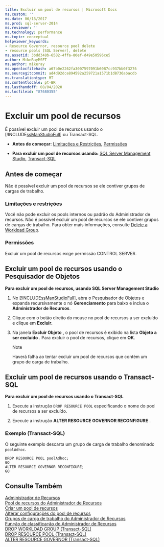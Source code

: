 ```yaml
---
title: Excluir um pool de recursos | Microsoft Docs
ms.custom: ''
ms.date: 06/13/2017
ms.prod: sql-server-2014
ms.reviewer: ''
ms.technology: performance
ms.topic: conceptual
helpviewer_keywords:
- Resource Governor, resource pool delete
- resource pools [SQL Server], delete
ms.assetid: 3bdd348b-6582-4ffa-80ef-d49e50596ce5
author: MikeRayMSFT
ms.author: mikeray
ms.openlocfilehash: a67b0e2262fa3007597091b6087cc937bb0f3276
ms.sourcegitcommit: ad4d92dce894592a259721a1571b1d8736abacdb
ms.translationtype: MT
ms.contentlocale: pt-BR
ms.lasthandoff: 08/04/2020
ms.locfileid: "87680355"
---
```

# <a name="delete-a-resource-pool"></a>Excluir um pool de recursos
  É possível excluir um pool de recursos usando o [!INCLUDE[ssManStudioFull](../../includes/ssmanstudiofull-md.md)] ou Transact-SQL.  
  
-   **Antes de começar:**  [Limitações e Restrições](#LimitationsRestrictions), [Permissões](#Permissions)  
  
-   **Para excluir um pool de recursos usando:** [SQL Server Management Studio](#DelRPSSMS), [Transact-SQL](#DelRPTSQL)  
  
##  <a name="before-you-begin"></a><a name="BeforeYouBegin"></a> Antes de começar  
 Não é possível excluir um pool de recursos se ele contiver grupos de cargas de trabalho.  
  
###  <a name="limitations-and-restrictions"></a><a name="LimitationsRestrictions"></a> Limitações e restrições  
 Você não pode excluir os pools internos ou padrão do Administrador de recursos. Não é possível excluir um pool de recursos se ele contiver grupos de cargas de trabalho. Para obter mais informações, consulte [Delete a Workload Group](delete-a-workload-group.md).  
  
###  <a name="permissions"></a><a name="Permissions"></a> Permissões  
 Excluir um pool de recursos exige permissão CONTROL SERVER.  
  
##  <a name="delete-a-resource-pool-using-object-explorer"></a><a name="DelRPSSMS"></a> Excluir um pool de recursos usando o Pesquisador de Objetos  
 **Para excluir um pool de recursos, usando SQL Server Management Studio**  
  
1.  No [!INCLUDE[ssManStudioFull](../../includes/ssmanstudiofull-md.md)], abra o Pesquisador de Objetos e expanda recursivamente o nó **Gerenciamento** para baixo e inclua o **Administrador de Recursos**.  
  
2.  Clique com o botão direito do mouse no pool de recursos a ser excluído e clique em **Excluir**.  
  
3.  Na janela **Excluir Objeto** , o pool de recursos é exibido na lista **Objeto a ser excluído** . Para excluir o pool de recursos, clique em **OK**.  
  
    > [!NOTE]  
    >  Haverá falha ao tentar excluir um pool de recursos que contém um grupo de carga de trabalho.  
  
##  <a name="delete-a-resource-pool-using-transact-sql"></a><a name="DelRPTSQL"></a> Excluir um pool de recursos usando o Transact-SQL  
 **Para excluir um pool de recursos usando o Transact-SQL**  
  
1.  Execute a instrução `DROP RESOURCE POOL` especificando o nome do pool de recursos a ser excluído.  
  
2.  Execute a instrução **ALTER RESOURCE GOVERNOR RECONFIGURE** .  
  
### <a name="example-transact-sql"></a>Exemplo (Transact-SQL)  
 O seguinte exemplo descarta um grupo de carga de trabalho denominado `poolAdhoc`.  
  
```  
DROP RESOURCE POOL poolAdhoc;  
GO  
ALTER RESOURCE GOVERNOR RECONFIGURE;  
GO  
```  
  
## <a name="see-also"></a>Consulte Também  
 [Administrador de Recursos](resource-governor.md)   
 [Pool de recursos do Administrador de Recursos](resource-governor-resource-pool.md)   
 [Criar um pool de recursos](create-a-resource-pool.md)   
 [Alterar configurações do pool de recursos](change-resource-pool-settings.md)   
 [Grupos de carga de trabalho do Administrador de Recursos](resource-governor-workload-group.md)   
 [Função de classificação do Administrador de Recursos](resource-governor-classifier-function.md)   
 [DROP WORKLOAD GROUP &#40;Transact-SQL&#41;](/sql/t-sql/statements/drop-workload-group-transact-sql)   
 [DROP RESOURCE POOL &#40;Transact-SQL&#41;](/sql/t-sql/statements/drop-resource-pool-transact-sql)   
 [ALTER RESOURCE GOVERNOR &#40;Transact-SQL&#41;](/sql/t-sql/statements/alter-resource-governor-transact-sql)  
  
  
